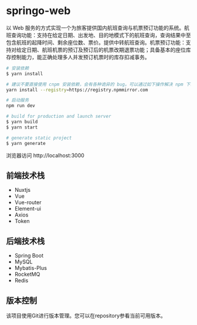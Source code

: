 # springo-web

以 Web 服务的方式实现一个为旅客提供国内航班查询与机票预订功能的系统。航班查询功能：支持在给定日期、出发地、目的地模式下的航班查询，查询结果中至包含航班的起降时间、剩余座位数、票价。提供中转航班查询。机票预订功能：支持对给定日期、航班机票的预订及预订后的机票改期退票功能；具备基本的座位库存控制能力，能正确处理多人并发预订机票时的库存扣减事务。

``` bash
# 安装依赖
$ yarn install

# 建议不要直接使用 cnpm 安装依赖，会有各种诡异的 bug。可以通过如下操作解决 npm 下载速度慢的问题
yarn install --registry=https://registry.npmmirror.com

# 启动服务
npm run dev

# build for production and launch server
$ yarn build
$ yarn start

# generate static project
$ yarn generate
```

浏览器访问 http://localhost:3000

## 前端技术栈

* Nuxtjs
* Vue
* Vue-router
* Element-ui
* Axios
* Token

## 后端技术栈

* Spring Boot
* MySQL
* Mybatis-Plus
* RocketMQ
* Redis

## 版本控制

该项目使用Git进行版本管理。您可以在repository参看当前可用版本。
